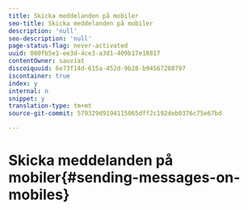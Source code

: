```yaml
---
title: Skicka meddelanden på mobiler
seo-title: Skicka meddelanden på mobiler
description: 'null'
seo-description: 'null'
page-status-flag: never-activated
uuid: 080fb5e1-ee3d-4ce3-a3d1-409b17e18817
contentOwner: sauviat
discoiquuid: 6e73f14d-615a-452d-9b28-b94567208797
iscontainer: true
index: y
internal: n
snippet: y
translation-type: tm+mt
source-git-commit: 579329d9194115065dff2c192deb0376c75e67bd

---
```



# Skicka meddelanden på mobiler{#sending-messages-on-mobiles}

